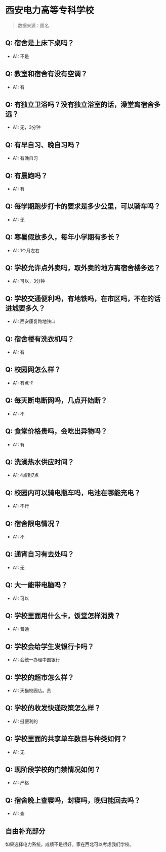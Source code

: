# 西安电力高等专科学校

> 数据来源：匿名

## Q: 宿舍是上床下桌吗？

- A1: 不是

## Q: 教室和宿舍有没有空调？

- A1: 有

## Q: 有独立卫浴吗？没有独立浴室的话，澡堂离宿舍多远？

- A1: 无，3分钟

## Q: 有早自习、晚自习吗？

- A1: 有晚自习

## Q: 有晨跑吗？

- A1: 有

## Q: 每学期跑步打卡的要求是多少公里，可以骑车吗？

- A1: 无

## Q: 寒暑假放多久，每年小学期有多长？

- A1: 1个月左右

## Q: 学校允许点外卖吗，取外卖的地方离宿舍楼多远？

- A1: 可以，3分钟

## Q: 学校交通便利吗，有地铁吗，在市区吗，不在的话进城要多久？

- A1: 西安康复路地铁口

## Q: 宿舍楼有洗衣机吗？

- A1: 有

## Q: 校园网怎么样？

- A1: 有点卡

## Q: 每天断电断网吗，几点开始断？

- A1: 不

## Q: 食堂价格贵吗，会吃出异物吗？

- A1: 有

## Q: 洗澡热水供应时间？

- A1: 4点到7点

## Q: 校园内可以骑电瓶车吗，电池在哪能充电？

- A1: 不行

## Q: 宿舍限电情况？

- A1: 不

## Q: 通宵自习有去处吗？

- A1: 无

## Q: 大一能带电脑吗？

- A1: 可以

## Q: 学校里面用什么卡，饭堂怎样消费？

- A1: 普通

## Q: 学校会给学生发银行卡吗？

- A1: 会统一办理中国银行

## Q: 学校的超市怎么样？

- A1: 天猫校园店。贵

## Q: 学校的收发快递政策怎么样？

- A1: 挺便利的

## Q: 学校里面的共享单车数目与种类如何？

- A1: 无

## Q: 现阶段学校的门禁情况如何？

- A1: 严格

## Q: 宿舍晚上查寝吗，封寝吗，晚归能回去吗？

- A1: 查

## 自由补充部分

如果选择电力系统，成绩不是很好。家在西北可以考虑我们学校。